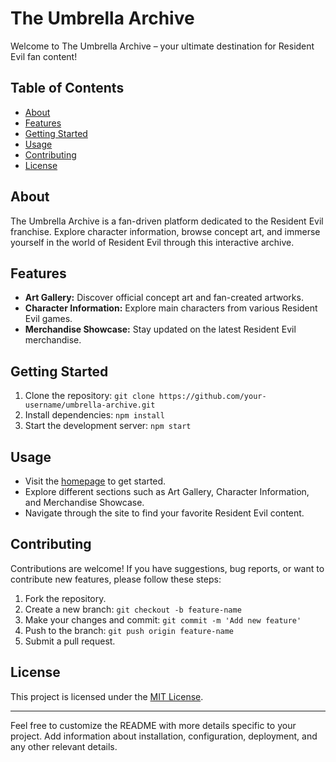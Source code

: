 # The Umbrella Archive

Welcome to The Umbrella Archive – your ultimate destination for Resident Evil fan content!

## Table of Contents
- [About](#about)
- [Features](#features)
- [Getting Started](#getting-started)
- [Usage](#usage)
- [Contributing](#contributing)
- [License](#license)

## About
The Umbrella Archive is a fan-driven platform dedicated to the Resident Evil franchise. Explore character information, browse concept art, and immerse yourself in the world of Resident Evil through this interactive archive.

## Features
- **Art Gallery:** Discover official concept art and fan-created artworks.
- **Character Information:** Explore main characters from various Resident Evil games.
- **Merchandise Showcase:** Stay updated on the latest Resident Evil merchandise.

## Getting Started
1. Clone the repository: `git clone https://github.com/your-username/umbrella-archive.git`
2. Install dependencies: `npm install`
3. Start the development server: `npm start`

## Usage
- Visit the [homepage](#) to get started.
- Explore different sections such as Art Gallery, Character Information, and Merchandise Showcase.
- Navigate through the site to find your favorite Resident Evil content.

## Contributing
Contributions are welcome! If you have suggestions, bug reports, or want to contribute new features, please follow these steps:
1. Fork the repository.
2. Create a new branch: `git checkout -b feature-name`
3. Make your changes and commit: `git commit -m 'Add new feature'`
4. Push to the branch: `git push origin feature-name`
5. Submit a pull request.

## License
This project is licensed under the [MIT License](LICENSE).

---

Feel free to customize the README with more details specific to your project. Add information about installation, configuration, deployment, and any other relevant details.
